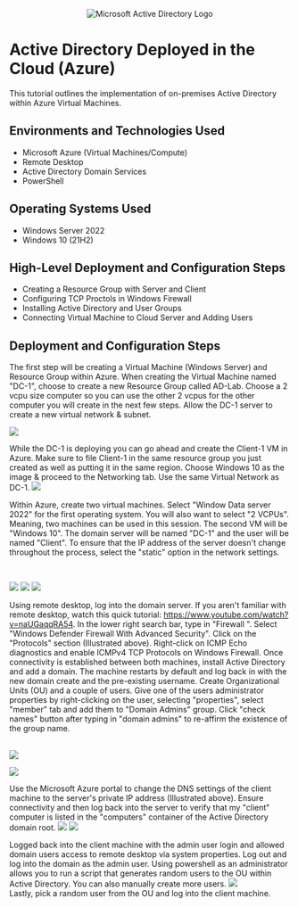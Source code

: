 <p align="center">
<img src="https://i.imgur.com/pU5A58S.png" alt="Microsoft Active Directory Logo"/>
</p>

<h1>Active Directory Deployed in the Cloud (Azure)</h1>
This tutorial outlines the implementation of on-premises Active Directory within Azure Virtual Machines.<br />


<h2>Environments and Technologies Used</h2>

- Microsoft Azure (Virtual Machines/Compute)
- Remote Desktop
- Active Directory Domain Services
- PowerShell

<h2>Operating Systems Used </h2>

- Windows Server 2022
- Windows 10 (21H2)

<h2>High-Level Deployment and Configuration Steps</h2>

- Creating a Resource Group with Server and Client
- Configuring TCP Proctols in Windows Firewall
- Installing Active Directory and User Groups
- Connecting Virtual Machine to Cloud Server and Adding Users

<h2>Deployment and Configuration Steps</h2>

The first step will be creating a Virtual Machine (Windows Server) and Resource Group within Azure. When creating the Virtual Machine named "DC-1", choose to create a new Resource Group called AD-Lab. Choose a 2 vcpu size computer so you can use the other 2 vcpus for the other computer you will create in the next few steps. Allow the DC-1 server to create a new virtual network & subnet.
<p>
 <img src="https://imgur.com/H3t2C4M.png">
<p>
<p>
 While the DC-1 is deploying you can go ahead and create the Client-1 VM in Azure. Make sure to file Client-1 in the same resource group you just created as well as putting it in the same region. Choose Windows 10 as the image & proceed to the Networking tab. Use the same Virtual Network as DC-1. 
<img src="https://imgur.com/N9uTiCO.png">
</p>
<p>
Within Azure, create two virtual machines. Select "Window Data server 2022" for the first operating system. You will also want to select "2 VCPUs". Meaning, two machines can be used in this session. The second VM will be "Windows 10". The domain server will be named "DC-1" and the user will be named "Client". To ensure that the IP address of the server doesn't change throughout the process, select the "static" option in the network settings.
</p>
<br />

<p>
<img src="https://imgur.com/cDYoinU.png"/>
 <img src="https://imgur.com/ZfZG8BP.png"/>
  <img src="https://imgur.com/q9SoFke.png"/>
</p>
<p>
  
Using remote desktop, log into the domain server. If you aren't familiar with remote desktop, watch this quick tutorial: https://www.youtube.com/watch?v=naUGaqqRA54. In the lower right search bar, type in "Firewall ". Select "Windows Defender Firewall With Advanced Security". Click on the "Protocols" section (Illustrated above). Right-click on ICMP Echo diagnostics and enable ICMPv4 TCP Protocols on Windows Firewall. Once connectivity is established between both machines, install Active Directory and add a domain. The machine restarts by default and log back in with the new domain create and the pre-existing username. Create Organizational Units (OU) and a couple of users. Give one of the users administrator properties by right-clicking on the user, selecting "properties", select "member" tab and add them to "Domain Admins" group. Click "check names" button after typing in "domain admins" to re-affirm the existence of the group name.
</p>
<br />
<img src="https://imgur.com/7ubwpEk.png"/>
<p>
<img src="https://imgur.com/c84A9HK.png"/>
</p>
<p>
Use the Microsoft Azure portal to change the DNS settings of the client machine to the server's private IP address (Illustrated above). Ensure connectivity and then log back into the server to verify that my "client" computer is listed in the "computers" container of the Active Directory domain root.
  <img src="https://imgur.com/TFkdUdP.png"/>
  <img src="https://imgur.com/R9z70ej.png"/>

</p>
Logged back into the client machine with the admin user login and allowed domain users access to remote desktop via system properties. Log out and log into the domain as the admin user. Using powershell as an administrator allows you to run a script that generates random users to the OU within Active Directory. You can also manually create more users.

<img src="https://imgur.com/DJck9Dm.png"/>
<br />
Lastly, pick a random user from the OU and log into the client machine.
